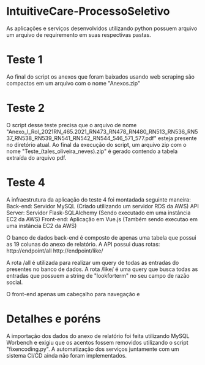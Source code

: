 # IntuitiveCare-ProcessoSeletivo

As aplicações e serviços desenvolvidos utilizando python possuem arquivo um arquivo de requiremento em suas respectivas pastas.

# Teste 1 
Ao final do script os anexos que foram baixados usando web scraping são compactos em um arquivo com o nome "Anexos.zip"

# Teste 2 
O script desse teste precisa que o arquivo de nome "Anexo_I_Rol_2021RN_465.2021_RN473_RN478_RN480_RN513_RN536_RN537_RN538_RN539_RN541_RN542_RN544_546_571_577.pdf" esteja presente no diretório atual.
Ao final da execução do script, um arquivo zip com o nome "Teste_(tales_oliveira_neves).zip" é gerado contendo a tabela extraída do arquivo pdf.
# Teste 4

 A infraestrutura da aplicação do teste 4 foi montadada seguinte maneira:
  Back-end: Servidor MySQL (Criado utilizando um servidor RDS da AWS)
  API Server: Servidor Flask-SQLAlchemy (Sendo executado em uma instância EC2 da AWS)
  Front-end: Aplicação em Vue.js (Também sendo executao em uma instância EC2 da AWS)
 
 O banco de dados back-end é composto de apenas uma tabela que possui as 19 colunas do anexo de relatório.
 A API possui duas rotas:
   http://endpoint/all
   http://endpoint/like/<lookforterm>
  
  A rota /all é utilizada para realizar um query de todas as entradas do presentes no banco de dados.
  A rota /like/<lookforterm> é uma query que busca todas as entradas que possuem a string de "lookforterm" no seu campo de razão social.
  
 O front-end apenas um cabeçalho para navegação e 
 
 # Detalhes e poréns
 A importação dos dados do anexo de relatório foi feita utilizando MySQL Worbench e exigiu que os acentos fossem removidos utilizando o script "fixencoding.py".
 A automatização dos serviços juntamente com um sistema CI/CD ainda não foram implementados.
